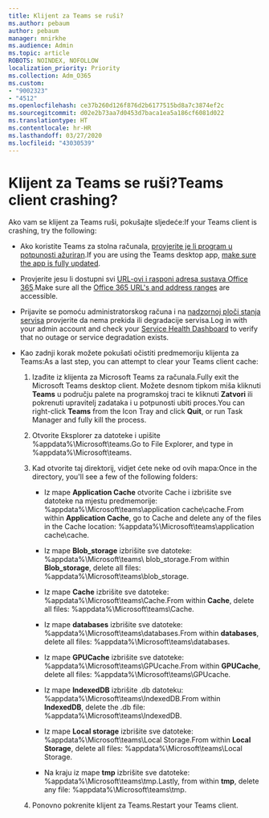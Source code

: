 ```yaml
---
title: Klijent za Teams se ruši?
ms.author: pebaum
author: pebaum
manager: mnirkhe
ms.audience: Admin
ms.topic: article
ROBOTS: NOINDEX, NOFOLLOW
localization_priority: Priority
ms.collection: Adm_O365
ms.custom:
- "9002323"
- "4512"
ms.openlocfilehash: ce37b260d126f876d2b6177515bd8a7c3874ef2c
ms.sourcegitcommit: d02e2b73aa7d0453d7baca1ea5a186cf6081d022
ms.translationtype: HT
ms.contentlocale: hr-HR
ms.lasthandoff: 03/27/2020
ms.locfileid: "43030539"
---
```

# <a name="teams-client-crashing"></a><span data-ttu-id="3166e-102">Klijent za Teams se ruši?</span><span class="sxs-lookup"><span data-stu-id="3166e-102">Teams client crashing?</span></span>

<span data-ttu-id="3166e-103">Ako vam se klijent za Teams ruši, pokušajte sljedeće:</span><span class="sxs-lookup"><span data-stu-id="3166e-103">If your Teams client is crashing, try the following:</span></span>

- <span data-ttu-id="3166e-104">Ako koristite Teams za stolna računala, [provjerite je li program u potpunosti ažuriran](https://support.office.com/article/Update-Microsoft-Teams-535a8e4b-45f0-4f6c-8b3d-91bca7a51db1).</span><span class="sxs-lookup"><span data-stu-id="3166e-104">If you are using the Teams desktop app, [make sure the app is fully updated](https://support.office.com/article/Update-Microsoft-Teams-535a8e4b-45f0-4f6c-8b3d-91bca7a51db1).</span></span>

- <span data-ttu-id="3166e-105">Provjerite jesu li dostupni svi [URL-ovi i rasponi adresa sustava Office 365](https://docs.microsoft.com/microsoftteams/connectivity-issues).</span><span class="sxs-lookup"><span data-stu-id="3166e-105">Make sure all the [Office 365 URL's and address ranges](https://docs.microsoft.com/microsoftteams/connectivity-issues) are accessible.</span></span>

- <span data-ttu-id="3166e-106">Prijavite se pomoću administratorskog računa i na [nadzornoj ploči stanja servisa](https://docs.microsoft.com/office365/enterprise/view-service-health) provjerite da nema prekida ili degradacije servisa.</span><span class="sxs-lookup"><span data-stu-id="3166e-106">Log in with your admin account and check your [Service Health Dashboard](https://docs.microsoft.com/office365/enterprise/view-service-health) to verify that no outage or service degradation exists.</span></span>

 - <span data-ttu-id="3166e-107">Kao zadnji korak možete pokušati očistiti predmemoriju klijenta za Teams:</span><span class="sxs-lookup"><span data-stu-id="3166e-107">As a last step, you can attempt to clear your Teams client cache:</span></span>

    1.  <span data-ttu-id="3166e-108">Izađite iz klijenta za Microsoft Teams za računala.</span><span class="sxs-lookup"><span data-stu-id="3166e-108">Fully exit the Microsoft Teams desktop client.</span></span> <span data-ttu-id="3166e-109">Možete desnom tipkom miša kliknuti **Teams** u području palete na programskoj traci te kliknuti **Zatvori** ili pokrenuti upravitelj zadataka i u potpunosti ubiti proces.</span><span class="sxs-lookup"><span data-stu-id="3166e-109">You can right-click **Teams** from the Icon Tray and click **Quit**, or run Task Manager and fully kill the process.</span></span>

    2.  <span data-ttu-id="3166e-110">Otvorite Eksplorer za datoteke i upišite %appdata%\Microsoft\teams.</span><span class="sxs-lookup"><span data-stu-id="3166e-110">Go to File Explorer, and type in %appdata%\Microsoft\teams.</span></span>

    3.  <span data-ttu-id="3166e-111">Kad otvorite taj direktorij, vidjet ćete neke od ovih mapa:</span><span class="sxs-lookup"><span data-stu-id="3166e-111">Once in the directory, you'll see a few of the following folders:</span></span>

         - <span data-ttu-id="3166e-112">Iz mape **Application Cache** otvorite Cache i izbrišite sve datoteke na mjestu  predmemorije: %appdata%\Microsoft\teams\application cache\cache.</span><span class="sxs-lookup"><span data-stu-id="3166e-112">From within **Application Cache**, go to Cache and delete any of the files in the Cache location:  %appdata%\Microsoft\teams\application cache\cache.</span></span>

        - <span data-ttu-id="3166e-113">Iz mape **Blob_storage** izbrišite sve datoteke: %appdata%\Microsoft\teams\ blob_storage.</span><span class="sxs-lookup"><span data-stu-id="3166e-113">From within **Blob_storage**, delete all files: %appdata%\Microsoft\teams\blob_storage.</span></span>

        - <span data-ttu-id="3166e-114">Iz mape **Cache** izbrišite sve datoteke: %appdata%\Microsoft\teams\Cache.</span><span class="sxs-lookup"><span data-stu-id="3166e-114">From within **Cache**, delete all files: %appdata%\Microsoft\teams\Cache.</span></span>

        - <span data-ttu-id="3166e-115">Iz mape **databases** izbrišite sve datoteke: %appdata%\Microsoft\teams\databases.</span><span class="sxs-lookup"><span data-stu-id="3166e-115">From within **databases**, delete all files: %appdata%\Microsoft\teams\databases.</span></span>

        - <span data-ttu-id="3166e-116">Iz mape **GPUCache** izbrišite sve datoteke: %appdata%\Microsoft\teams\GPUcache.</span><span class="sxs-lookup"><span data-stu-id="3166e-116">From within **GPUCache**, delete all files: %appdata%\Microsoft\teams\GPUcache.</span></span>

        - <span data-ttu-id="3166e-117">Iz mape **IndexedDB** izbrišite .db datoteku: %appdata%\Microsoft\teams\IndexedDB.</span><span class="sxs-lookup"><span data-stu-id="3166e-117">From within **IndexedDB**, delete the .db file: %appdata%\Microsoft\teams\IndexedDB.</span></span>

        - <span data-ttu-id="3166e-118">Iz mape **Local storage** izbrišite sve datoteke: %appdata%\Microsoft\teams\Local Storage.</span><span class="sxs-lookup"><span data-stu-id="3166e-118">From within **Local Storage**, delete all files: %appdata%\Microsoft\teams\Local Storage.</span></span>

        - <span data-ttu-id="3166e-119">Na kraju iz mape **tmp** izbrišite sve datoteke: %appdata%\Microsoft\teams\tmp.</span><span class="sxs-lookup"><span data-stu-id="3166e-119">Lastly, from within **tmp**, delete any file: %appdata%\Microsoft\teams\tmp.</span></span>

    4. <span data-ttu-id="3166e-120">Ponovno pokrenite klijent za Teams.</span><span class="sxs-lookup"><span data-stu-id="3166e-120">Restart your Teams client.</span></span>
